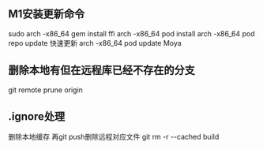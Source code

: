 
## M1安装更新命令
sudo arch -x86_64 gem install ffi
arch -x86_64 pod install
arch -x86_64 pod repo update 快速更新
arch -x86_64 pod update Moya


## 删除本地有但在远程库已经不存在的分支
git remote prune origin 

## .ignore处理
删除本地缓存 再git push删除远程对应文件
git rm -r --cached build